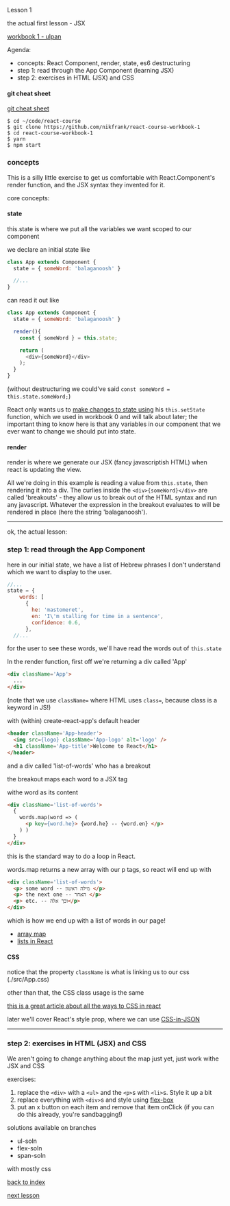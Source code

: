 Lesson 1

the actual first lesson - JSX

[workbook 1 - ulpan](https://github.com/nikfrank/react-course-workbook-1)


Agenda:

- concepts: React Component, render, state, es6 destructuring
- step 1: read through the App Component (learning JSX)
- step 2: exercises in HTML (JSX) and CSS


#### git cheat sheet

[git cheat sheet](./lessons/git.md)


```
$ cd ~/code/react-course
$ git clone https://github.com/nikfrank/react-course-workbook-1
$ cd react-course-workbook-1
$ yarn
$ npm start
```


### concepts

This is a silly little exercise to get us comfortable with React.Component's render function, and the JSX syntax they invented for it.

core concepts:

#### state

this.state is where we put all the variables we want scoped to our component

we declare an initial state like

```js
class App extends Component {
  state = { someWord: 'balaganoosh' }

  //...
}
```

can read it out like

```js
class App extends Component {
  state = { someWord: 'balaganoosh' }

  render(){
    const { someWord } = this.state;

    return (
      <div>{someWord}</div>
    );
  }
}
```

(without destructuring we could've said ```const someWord = this.state.someWord;```)

React only wants us to [make changes to state using](https://reactjs.org/docs/faq-state.html) his ```this.setState``` function, which we used in workbook 0 and will talk about later; the important thing to know here is that any variables in our component that we ever want to change we should put into state.



#### render

render is where we generate our JSX (fancy javascriptish HTML) when react is updating the view.

All we're doing in this example is reading a value from ```this.state```, then rendering it into a div. The curlies inside the ```<div>{someWord}</div>``` are called 'breakouts' - they allow us to break out of the HTML syntax and run any javascript. Whatever the expression in the breakout evaluates to will be rendered in place (here the string 'balaganoosh').



---


ok, the actual lesson:

### step 1: read through the App Component

here in our initial state, we have a list of Hebrew phrases I don't understand which we want to display to the user.

```js
//...
state = {
    words: [
      {
        he: 'mastomeret',
        en: 'I\'m stalling for time in a sentence',
        confidence: 0.6,
      },
  //...
```

for the user to see these words, we'll have read the words out of ```this.state```

In the render function, first off we're returning a div called 'App'

```html
<div className='App'>
  ...
</div>
```

(note that we use ```className=``` where HTML uses ```class=```, because class is a keyword in JS!)

with (within) create-react-app's default header

```html
<header className='App-header'>
  <img src={logo} className='App-logo' alt='logo' />
  <h1 className='App-title'>Welcome to React</h1>
</header>
```

and a div called 'list-of-words' who has a breakout

the breakout maps each word to a JSX tag <p> withe word as its content

```html
<div className='list-of-words'>
  {
    words.map(word => (
      <p key={word.he}> {word.he} -- {word.en} </p>
    ) )
  }
</div>
```

this is the standard way to do a loop in React.


words.map returns a new array with our p tags, so react will end up with

```html
<div className='list-of-words'>
  <p> some word -- מילה ראשון </p>
  <p> the next one -- האחר </p>
  <p> etc. -- וכך אלה</p>
</div>
```

which is how we end up with a list of words in our page!

- [array map](https://developer.mozilla.org/en-US/docs/Web/JavaScript/Reference/Global_Objects/Array/map)
- [lists in React](https://reactjs.org/docs/lists-and-keys.html)


#### CSS

notice that the property ```className``` is what is linking us to our css (./src/App.css)

other than that, the CSS class usage is the same

[this is a great article about all the ways to CSS in react](https://codeburst.io/4-four-ways-to-style-react-components-ac6f323da822)

later we'll cover React's style prop, where we can use [CSS-in-JSON](https://reactjs.org/docs/dom-elements.html#style)


---

### step 2: exercises in HTML (JSX) and CSS



We aren't going to change anything about the map just yet, just work withe JSX and CSS


exercises:

1. replace the ```<div>``` with a ```<ul>``` and the ```<p>```s with ```<li>```s. Style it up a bit
2. replace everything with ```<div>```s and style using [flex-box](https://css-tricks.com/snippets/css/a-guide-to-flexbox/)
3. put an x button on each item and remove that item onClick (if you can do this already, you're sandbagging!)


solutions available on branches

- ul-soln
- flex-soln
- span-soln

with mostly css


[back to index](https://github.com/nikfrank/react-course)

[next lesson](./2.md)